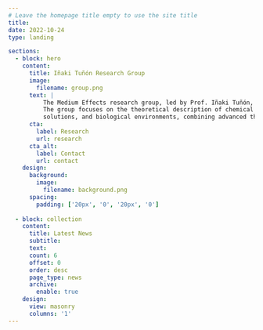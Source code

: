 ```yaml
---
# Leave the homepage title empty to use the site title
title:
date: 2022-10-24
type: landing

sections:
  - block: hero
    content:
      title: Iñaki Tuñón Research Group
      image:
        filename: group.png
      text: |
          The Medium Effects research group, led by Prof. Iñaki Tuñón, is based in the Department of Physical Chemistry at the University of Valencia.
          The group focuses on the theoretical description of chemical processes in condensed phases,
          solutions, and biological environments, combining advanced theoretical methods with simulations.
      cta:
        label: Research
        url: research
      cta_alt:
        label: Contact
        url: contact
    design:
      background:
        image:
          filename: background.png
      spacing:
        padding: ['20px', '0', '20px', '0']
  
  - block: collection
    content:
      title: Latest News
      subtitle:
      text:
      count: 6
      offset: 0
      order: desc
      page_type: news
      archive:
        enable: true
    design:
      view: masonry
      columns: '1'
---
```

